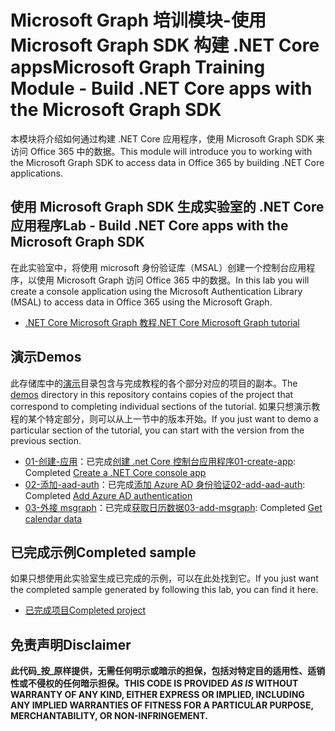 # <a name="microsoft-graph-training-module---build-net-core-apps-with-the-microsoft-graph-sdk"></a><span data-ttu-id="e2611-101">Microsoft Graph 培训模块-使用 Microsoft Graph SDK 构建 .NET Core apps</span><span class="sxs-lookup"><span data-stu-id="e2611-101">Microsoft Graph Training Module - Build .NET Core apps with the Microsoft Graph SDK</span></span>

<span data-ttu-id="e2611-102">本模块将介绍如何通过构建 .NET Core 应用程序，使用 Microsoft Graph SDK 来访问 Office 365 中的数据。</span><span class="sxs-lookup"><span data-stu-id="e2611-102">This module will introduce you to working with the Microsoft Graph SDK to access data in Office 365 by building .NET Core applications.</span></span>

## <a name="lab---build-net-core-apps-with-the-microsoft-graph-sdk"></a><span data-ttu-id="e2611-103">使用 Microsoft Graph SDK 生成实验室的 .NET Core 应用程序</span><span class="sxs-lookup"><span data-stu-id="e2611-103">Lab - Build .NET Core apps with the Microsoft Graph SDK</span></span>

<span data-ttu-id="e2611-104">在此实验室中，将使用 microsoft 身份验证库（MSAL）创建一个控制台应用程序，以使用 Microsoft Graph 访问 Office 365 中的数据。</span><span class="sxs-lookup"><span data-stu-id="e2611-104">In this lab you will create a console application using the Microsoft Authentication Library (MSAL) to access data in Office 365 using the Microsoft Graph.</span></span>

- [<span data-ttu-id="e2611-105">.NET Core Microsoft Graph 教程</span><span class="sxs-lookup"><span data-stu-id="e2611-105">.NET Core Microsoft Graph tutorial</span></span>](https://docs.microsoft.com/graph/tutorials/dotnet-core)

## <a name="demos"></a><span data-ttu-id="e2611-106">演示</span><span class="sxs-lookup"><span data-stu-id="e2611-106">Demos</span></span>

<span data-ttu-id="e2611-107">此存储库中的[演示](./demos)目录包含与完成教程的各个部分对应的项目的副本。</span><span class="sxs-lookup"><span data-stu-id="e2611-107">The [demos](./demos) directory in this repository contains copies of the project that correspond to completing individual sections of the tutorial.</span></span> <span data-ttu-id="e2611-108">如果只想演示教程的某个特定部分，则可以从上一节中的版本开始。</span><span class="sxs-lookup"><span data-stu-id="e2611-108">If you just want to demo a particular section of the tutorial, you can start with the version from the previous section.</span></span>

- <span data-ttu-id="e2611-109">[01-创建-应用](demos/01-create-app)：已完成[创建 .net Core 控制台应用程序](https://docs.microsoft.com/graph/tutorials/dotnet-core?tutorial-step=1)</span><span class="sxs-lookup"><span data-stu-id="e2611-109">[01-create-app](demos/01-create-app): Completed [Create a .NET Core console app](https://docs.microsoft.com/graph/tutorials/dotnet-core?tutorial-step=1)</span></span>
- <span data-ttu-id="e2611-110">[02-添加-aad-auth](demos/02-add-aad-auth)：已完成[添加 Azure AD 身份验证](https://docs.microsoft.com/graph/tutorials/dotnet-core?tutorial-step=3)</span><span class="sxs-lookup"><span data-stu-id="e2611-110">[02-add-aad-auth](demos/02-add-aad-auth): Completed [Add Azure AD authentication](https://docs.microsoft.com/graph/tutorials/dotnet-core?tutorial-step=3)</span></span>
- <span data-ttu-id="e2611-111">[03-外接 msgraph](demos/03-add-msgraph)：已完成[获取日历数据](https://docs.microsoft.com/graph/tutorials/dotnet-core?tutorial-step=4)</span><span class="sxs-lookup"><span data-stu-id="e2611-111">[03-add-msgraph](demos/03-add-msgraph): Completed [Get calendar data](https://docs.microsoft.com/graph/tutorials/dotnet-core?tutorial-step=4)</span></span>

## <a name="completed-sample"></a><span data-ttu-id="e2611-112">已完成示例</span><span class="sxs-lookup"><span data-stu-id="e2611-112">Completed sample</span></span>

<span data-ttu-id="e2611-113">如果只想使用此实验室生成已完成的示例，可以在此处找到它。</span><span class="sxs-lookup"><span data-stu-id="e2611-113">If you just want the completed sample generated by following this lab, you can find it here.</span></span>

- [<span data-ttu-id="e2611-114">已完成项目</span><span class="sxs-lookup"><span data-stu-id="e2611-114">Completed project</span></span>](demos/03-add-msgraph)

## <a name="disclaimer"></a><span data-ttu-id="e2611-115">免责声明</span><span class="sxs-lookup"><span data-stu-id="e2611-115">Disclaimer</span></span>

<span data-ttu-id="e2611-116">**此代码_按_原样提供，无需任何明示或暗示的担保，包括对特定目的适用性、适销性或不侵权的任何暗示担保。**</span><span class="sxs-lookup"><span data-stu-id="e2611-116">**THIS CODE IS PROVIDED _AS IS_ WITHOUT WARRANTY OF ANY KIND, EITHER EXPRESS OR IMPLIED, INCLUDING ANY IMPLIED WARRANTIES OF FITNESS FOR A PARTICULAR PURPOSE, MERCHANTABILITY, OR NON-INFRINGEMENT.**</span></span>
